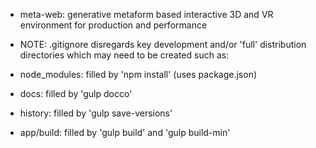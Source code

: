 * meta-web: generative metaform based interactive 3D and VR environment for production and performance

* NOTE: .gitignore disregards key development and/or 'full'
  distribution directories which may need to be created such as:
* node_modules: filled by 'npm install' (uses package.json)
* docs: filled by 'gulp docco'
* history: filled by 'gulp save-versions'
* app/build: filled by 'gulp build' and 'gulp build-min'
